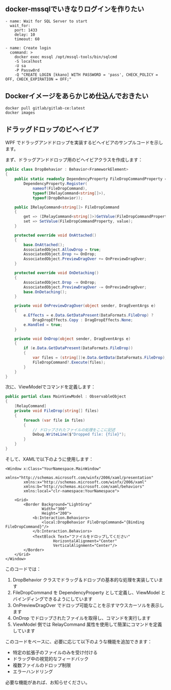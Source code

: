 ## docker-mssqlでいきなりログインを作りたい
```
- name: Wait for SQL Server to start
  wait_for:
    port: 1433
    delay: 10
    timeout: 60

- name: Create login
  command: >
    docker exec mssql /opt/mssql-tools/bin/sqlcmd 
    -S localhost 
    -U sa 
    -P Passw0rd 
    -Q "CREATE LOGIN [kkano] WITH PASSWORD = 'pass', CHECK_POLICY = OFF, CHECK_EXPIRATION = OFF;"
```

## Dockerイメージをあらかじめ仕込んでおきたい
```
docker pull gitlab/gitlab-ce:latest
docker images
```

## ドラッグドロップのビヘイビア
WPF でドラッグアンドドロップを実装するビヘイビアのサンプルコードを示します。

まず、ドラッグアンドドロップ用のビヘイビアクラスを作成します：

```csharp
public class DropBehavior : Behavior<FrameworkElement>
{
    public static readonly DependencyProperty FileDropCommandProperty =
        DependencyProperty.Register(
            nameof(FileDropCommand),
            typeof(IRelayCommand<string[]>),
            typeof(DropBehavior));

    public IRelayCommand<string[]> FileDropCommand
    {
        get => (IRelayCommand<string[]>)GetValue(FileDropCommandProperty);
        set => SetValue(FileDropCommandProperty, value);
    }

    protected override void OnAttached()
    {
        base.OnAttached();
        AssociatedObject.AllowDrop = true;
        AssociatedObject.Drop += OnDrop;
        AssociatedObject.PreviewDragOver += OnPreviewDragOver;
    }

    protected override void OnDetaching()
    {
        AssociatedObject.Drop -= OnDrop;
        AssociatedObject.PreviewDragOver -= OnPreviewDragOver;
        base.OnDetaching();
    }

    private void OnPreviewDragOver(object sender, DragEventArgs e)
    {
        e.Effects = e.Data.GetDataPresent(DataFormats.FileDrop) ? 
            DragDropEffects.Copy : DragDropEffects.None;
        e.Handled = true;
    }

    private void OnDrop(object sender, DragEventArgs e)
    {
        if (e.Data.GetDataPresent(DataFormats.FileDrop))
        {
            var files = (string[])e.Data.GetData(DataFormats.FileDrop);
            FileDropCommand?.Execute(files);
        }
    }
}
```

次に、ViewModelでコマンドを定義します：

```csharp
public partial class MainViewModel : ObservableObject
{
    [RelayCommand]
    private void FileDrop(string[] files)
    {
        foreach (var file in files)
        {
            // ドロップされたファイルの処理をここに記述
            Debug.WriteLine($"Dropped file: {file}");
        }
    }
}
```

そして、XAMLで以下のように使用します：

```xaml
<Window x:Class="YourNamespace.MainWindow"
        xmlns="http://schemas.microsoft.com/winfx/2006/xaml/presentation"
        xmlns:x="http://schemas.microsoft.com/winfx/2006/xaml"
        xmlns:b="http://schemas.microsoft.com/xaml/behaviors"
        xmlns:local="clr-namespace:YourNamespace">

    <Grid>
        <Border Background="LightGray"
                Width="300"
                Height="200">
            <b:Interaction.Behaviors>
                <local:DropBehavior FileDropCommand="{Binding FileDropCommand}"/>
            </b:Interaction.Behaviors>
            <TextBlock Text="ファイルをドロップしてください"
                     HorizontalAlignment="Center"
                     VerticalAlignment="Center"/>
        </Border>
    </Grid>
</Window>
```

このコードでは：

1. DropBehavior クラスでドラッグ＆ドロップの基本的な処理を実装しています
2. FileDropCommand を DependencyProperty として定義し、ViewModel とバインディングできるようにしています
3. OnPreviewDragOver でドロップ可能なことを示すマウスカーソルを表示します
4. OnDrop でドロップされたファイルを取得し、コマンドを実行します
5. ViewModel 側では RelayCommand 属性を使用して簡潔にコマンドを定義しています

このコードをベースに、必要に応じて以下のような機能を追加できます：

- 特定の拡張子のファイルのみを受け付ける
- ドラッグ中の視覚的なフィードバック
- 複数ファイルのドロップ制限
- エラーハンドリング

必要な機能があれば、お知らせください。
